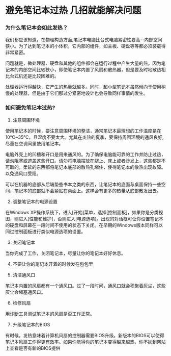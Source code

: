 避免笔记本过热 几招就能解决问题
===============================

### 为什么笔记本会如此发热？

我们都应该知道，在物理构造方面,笔记本电脑比台式电脑紧密性要高--内部空间狭小。为了达到笔记本的小体积，它内部的组件，如主板、硬盘等等都必须装载得非常紧密。

问题就是，微处理器、硬盘和其他的组件都会在运行过程中产生大量的热。因为笔记本的内部空间比较狭小，即使笔记本内置了风扇和散热器，但是要及时地散热相比台式机还是比较困难的。

处理器运行得越快，它产生的热量就越多。同时，超小型笔记本虽然倾向于使用稍慢的处理器，但是由于它们那过分紧密地设计也会导致同样事情的发生。

### 如何避免笔记本过热?

1. 注意周围环境

  使用笔记本的时候，要注意周围环境的整洁，通常笔记本最理想的工作温度是在10℃~35℃，且湿度不要太大。尤其在炎热的夏季，要保持周围环境的通风良好, 尽量在空调间里使用笔记本。
  
  电脑外壳上的凹槽和开口是用来通风的。为了确保电脑能可靠的工作并防止过热，请勿阻塞或遮盖这些开口。请勿将电脑摆放在腿上、床上或者沙发上，这些都是不可取的，柔软的东西都将笔记本底部的散热孔堵住，使得笔记本的散热出现故障。以免通风口受阻。

  可以在机器的底部从后端垫些书本之类的东西，让笔记本的底面与桌面保持一些空间，笔记本的底部就不会紧贴在桌面上。这样会有更多的热量从底部散发出去。

2. 调整笔记本的电源设置

  在Windows XP操作系统下，进入[开始]菜单，选择[控制面板]，如果你是分类视图，则进入[性能和维护]，否则进入[电源选项]。出现的对话框可让你设置笔记本的硬盘和屏幕在一段时间不使用的状态下关闭。在早期的Windows版本同样可以同过控制面板进行类似电源选项的设置。

3. 关闭笔记本

  当你完成了工作，关闭笔记本，尽量让你的笔记本好好休息。

4. 不要让你的笔记本开着的时候发在包包里

5. 清洁通风口

  笔记本内置的风扇都有一个通风口。过了一段时间，通风口就会积聚着灰尘，这些灰尘会堵塞通风口。

6. 检修风扇

  用诊断工具测试笔记本的风扇是否工作正常。

7. 升级笔记本的BIOS

  有时候，发热意味着计算机风扇的控制器需要BIOS升级。新版本的BIOS可以使得笔记本风扇工作得更有效率。如果你觉得你的笔记本变得越来越热，你不妨到网站上查看是否有新的BIOS提供
